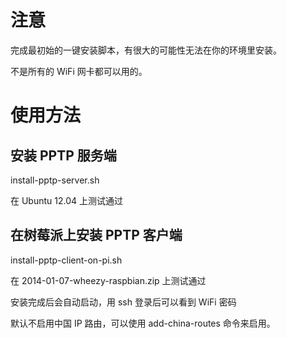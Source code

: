 # 注意
完成最初始的一键安装脚本，有很大的可能性无法在你的环境里安装。

不是所有的 WiFi 网卡都可以用的。

# 使用方法
## 安装 PPTP 服务端
install-pptp-server.sh

在 Ubuntu 12.04 上测试通过

## 在树莓派上安装 PPTP 客户端
install-pptp-client-on-pi.sh

在 2014-01-07-wheezy-raspbian.zip 上测试通过

安装完成后会自动启动，用 ssh 登录后可以看到 WiFi 密码

默认不启用中国 IP 路由，可以使用 add-china-routes 命令来启用。
